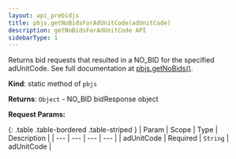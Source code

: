 ```yaml
---
layout: api_prebidjs
title: pbjs.getNoBidsForAdUnitCode(adUnitCode)
description: getNoBidsForAdUnitCode API
sidebarType: 1
---
```



Returns bid requests that resulted in a NO_BID for the specified adUnitCode.  See full documentation at [pbjs.getNoBids()](/dev-docs/publisher-api-reference/getNoBids.html).

**Kind**: static method of `pbjs`

**Returns**: `Object` - NO_BID bidResponse object

**Request Params:**

{: .table .table-bordered .table-striped }
| Param | Scope | Type | Description |
| --- | --- | --- | --- |
| adUnitCode | Required | `String` | adUnitCode |
